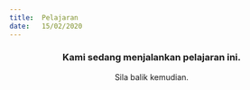 ```yaml
---
title:  Pelajaran
date:   15/02/2020
---
```


### <center>Kami sedang menjalankan pelajaran ini.</center>
<center>Sila balik kemudian.</center>